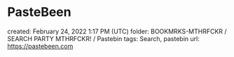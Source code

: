 # PasteBeen

created: February 24, 2022 1:17 PM (UTC)
folder: BOOKMRKS-MTHRFCKR / SEARCH PARTY MTHRFCKR! / Pastebin
tags: Search, pastebin
url: https://pastebeen.com